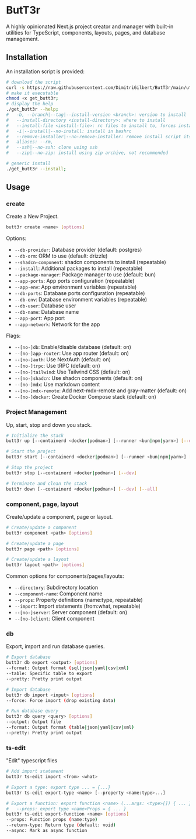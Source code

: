 # ButT3r

A highly opinionated Next.js project creator and manager with built-in utilities for TypeScript, components, layouts, pages, and database management.

## Installation

An installation script is provided:

```bash
# download the script
curl -s https://raw.githubusercontent.com/DimitriGilbert/ButT3r/main/utils/get_butt3r -O;
# make it executable
chmod +x get_butt3r;
# display the help
./get_butt3r --help;
#	-b, --branch|--tag|--install-version <branch>: version to install
#	--install-directory <install-directory>: where to install
#	--install-file <install-file>: rc files to install to, forces install, repeatable
#	-i|--install|--no-install: install in bashrc
#	--remove-installer|--no-remove-installer: remove install script itself
#	aliases: --rm,
#	--ssh|--no-ssh: clone using ssh
#	--zip|--no-zip: install using zip archive, not recommended

# generic install
./get_butt3r --install;
```

## Usage

### create

Create a New Project.

```bash
butt3r create <name> [options]
```

Options:
- `--db-provider`: Database provider (default: postgres)
- `--db-orm`: ORM to use (default: drizzle)
- `--shadcn-component`: shadcn components to install (repeatable)
- `--install`: Additional packages to install (repeatable)
- `--package-manager`: Package manager to use (default: bun)
- `--app-ports`: App ports configuration (repeatable)
- `--app-env`: App environment variables (repeatable)
- `--db-ports`: Database ports configuration (repeatable)
- `--db-env`: Database environment variables (repeatable)
- `--db-user`: Database user
- `--db-name`: Database name
- `--app-port`: App port
- `--app-network`: Network for the app

Flags:
- `--[no-]db`: Enable/disable database (default: on)
- `--[no-]app-router`: Use app router (default: on)
- `--[no-]auth`: Use NextAuth (default: on)
- `--[no-]trpc`: Use tRPC (default: on)
- `--[no-]tailwind`: Use Tailwind CSS (default: on)
- `--[no-]shadcn`: Use shadcn components (default: on)
- `--[no-]mdx`: Use markdown content
- `--[no-]mdx-remote`: Add next-mdx-remote and gray-matter (default: on)
- `--[no-]docker`: Create Docker Compose stack (default: on)

### Project Management

Up, start, stop and down you stack.

```bash
# Initialize the stack
butt3r up [--containerd <docker|podman>] [--runner <bun|npm|yarn>] [--dev]

# Start the project
butt3r start [--containerd <docker|podman>] [--runner <bun|npm|yarn>] [--dev]

# Stop the project
butt3r stop [--containerd <docker|podman>] [--dev]

# Terminate and clean the stack
butt3r down [--containerd <docker|podman>] [--dev] [--all]
```

### component, page, layout

Create/update a component, page or layout.

```bash
# Create/update a component
butt3r component <path> [options]

# Create/update a page
butt3r page <path> [options]

# Create/update a layout
butt3r layout <path> [options]
```

Common options for components/pages/layouts:
- `--directory`: Subdirectory location
- `--component-name`: Component name
- `--props`: Property definitions (name:type, repeatable)
- `--import`: Import statements (from:what, repeatable)
- `--[no-]server`: Server component (default: on)
- `--[no-]client`: Client component

### db

Export, import and run database queries.

```bash
# Export database
butt3r db export <output> [options]
--format: Output format (sql|json|yaml|csv|xml)
--table: Specific table to export
--pretty: Pretty print output

# Import database
butt3r db import <input> [options]
--force: Force import (drop existing data)

# Run database query
butt3r db query <query> [options]
--output: Output file
--format: Output format (table|json|yaml|csv|xml)
--pretty: Pretty print output
```

### ts-edit

"Edit" typescript files

```bash
# Add import statement
butt3r ts-edit import <from> <what>

# Export a type: export type ... = {...}
butt3r ts-edit export-type <name> [--property <name:type>...]

# Export a function: export function <name> (...args: <type>[]) { ... }
#   --props: export type <name>Props = { ... }
butt3r ts-edit export-function <name> [options]
--props: Function props (name:type)
--return-type: Return type (default: void)
--async: Mark as async function
```